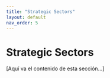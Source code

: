 ```yaml
---
title: "Strategic Sectors"
layout: default
nav_order: 5
---
```


# Strategic Sectors

[Aquí va el contenido de esta sección...]
